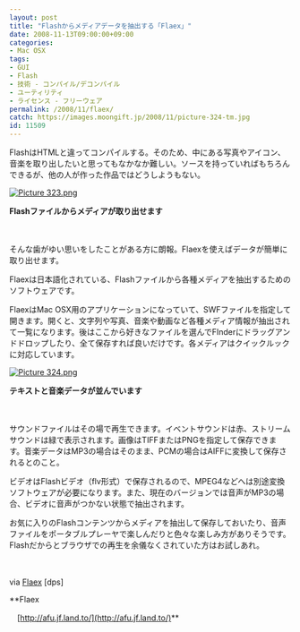 ```yaml
---
layout: post
title: "Flashからメディアデータを抽出する「Flaex」"
date: 2008-11-13T09:00:00+09:00
categories:
- Mac OSX
tags: 
- GUI
- Flash
- 技術 - コンパイル/デコンパイル
- ユーティリティ
- ライセンス - フリーウェア
permalink: /2008/11/flaex/
catch: https://images.moongift.jp/2008/11/picture-324-tm.jpg
id: 11509
---
```

FlashはHTMLと違ってコンパイルする。そのため、中にある写真やアイコン、音楽を取り出したいと思ってもなかなか難しい。ソースを持っていればもちろんできるが、他の人が作った作品ではどうしようもない。

  

[![Picture 323.png](https://images.moongift.jp/2008/11/picture-323-tm.jpg)](https://images.moongift.jp/2008/11/picture-323.png)  
  
**Flashファイルからメディアが取り出せます**

  

　

  

そんな歯がゆい思いをしたことがある方に朗報。Flaexを使えばデータが簡単に取り出せます。

  

Flaexは日本語化されている、Flashファイルから各種メディアを抽出するためのソフトウェアです。

  
  
<!--more-->  

FlaexはMac OSX用のアプリケーションになっていて、SWFファイルを指定して開きます。開くと、文字列や写真、音楽や動画など各種メディア情報が抽出されて一覧になります。後はここから好きなファイルを選んでFInderにドラッグアンドドロップしたり、全て保存すれば良いだけです。各メディアはクイックルックに対応しています。

  

[![Picture 324.png](https://images.moongift.jp/2008/11/picture-324-tm.jpg)](https://images.moongift.jp/2008/11/picture-324.png)  
  
**テキストと音楽データが並んでいます**

  

　

  

サウンドファイルはその場で再生できます。イベントサウンドは赤、ストリームサウンドは緑で表示されます。画像はTIFFまたはPNGを指定して保存できます。音楽データはMP3の場合はそのまま、PCMの場合はAIFFに変換して保存されるとのこと。

  

ビデオはFlashビデオ（flv形式）で保存されるので、MPEG4などへは別途変換ソフトウェアが必要になります。また、現在のバージョンでは音声がMP3の場合、ビデオに音声がつかない状態で抽出されます。

  

お気に入りのFlashコンテンツからメディアを抽出して保存しておいたり、音声ファイルをポータブルプレーヤで楽しんだりと色々な楽しみ方がありそうです。Flashだからとブラウザでの再生を余儀なくされていた方はお試しあれ。

  

　

  

via [Flaex](http://dpsmac.com/3337) [dps]

  

**Flaex  
  
　[http://afu.jf.land.to/](http://afu.jf.land.to/)**

  
